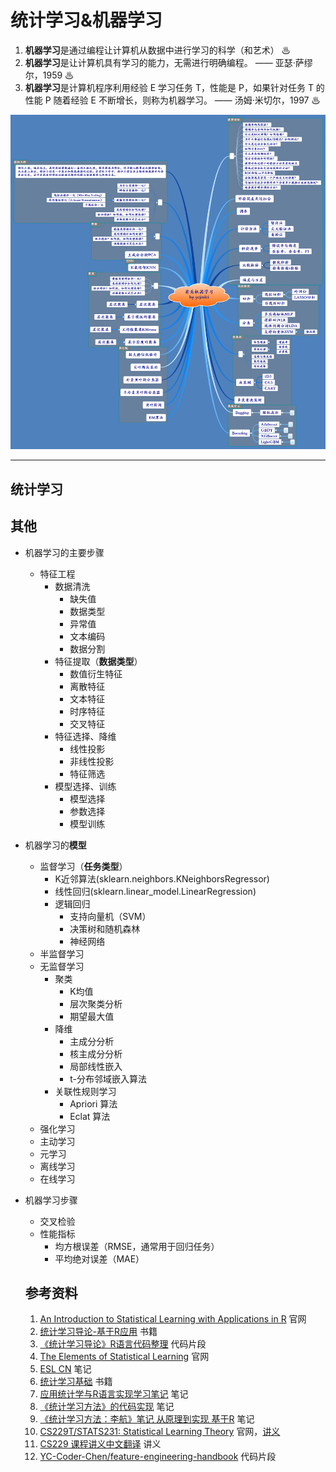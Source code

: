 # 统计学习&机器学习

1. **机器学习**是通过编程让计算机从数据中进行学习的科学（和艺术） ♨
2. **机器学习**是让计算机具有学习的能力，无需进行明确编程。 —— 亚瑟·萨缪尔，1959 ♨
3. **机器学习**是计算机程序利用经验 E 学习任务 T，性能是 P，如果针对任务 T 的性能 P 随着经验 E 不断增长，则称为机器学习。 —— 汤姆·米切尔，1997 ♨

![](./有关机器学习.png)

---

## 统计学习

## 其他
- 机器学习的主要步骤

  - 特征工程
    - 数据清洗
      - 缺失值
      - 数据类型
      - 异常值
      - 文本编码
      - 数据分割
    - 特征提取（**数据类型**）
      -  数值衍生特征
      -  离散特征
      -  文本特征
      -  时序特征
      -  交叉特征
    - 特征选择、降维
      - 线性投影
      - 非线性投影
      - 特征筛选
    - 模型选择、训练
      - 模型选择
      - 参数选择
      - 模型训练

- 机器学习的**模型**
    - 监督学习（**任务类型**）
      -   K近邻算法(sklearn.neighbors.KNeighborsRegressor)
      - 线性回归(sklearn.linear_model.LinearRegression)
      - 逻辑回归
        -   支持向量机（SVM）
        -   决策树和随机森林
        - 神经网络
    -   半监督学习
    -   无监督学习
        -   聚类
            -   K均值
            -   层次聚类分析
            -   期望最大值
        -   降维
            -   主成分分析
            -   核主成分分析
            -   局部线性嵌入
            -   t-分布邻域嵌入算法
        -   关联性规则学习
            -   Apriori 算法
            -   Eclat 算法
    -   强化学习
    -   主动学习
    -   元学习
    -   离线学习
    -   在线学习

- 机器学习步骤
  - 交叉检验
  - 性能指标
    -   均方根误差（RMSE，通常用于回归任务）
    -   平均绝对误差（MAE）

  ## 参考资料
  1. [An Introduction to Statistical Learning with Applications in R](http://faculty.marshall.usc.edu/gareth-james/ISL/) 官网
  2. [统计学习导论-基于R应用](https://share.weiyun.com/GPwQUUXy) 书籍
  3. [《统计学习导论》R语言代码整理](https://blog.csdn.net/weixin_43761124/article/details/103666458?utm_medium=distribute.pc_relevant.none-task-blog-BlogCommendFromMachineLearnPai2-2.channel_param&depth_1-utm_source=distribute.pc_relevant.none-task-blog-BlogCommendFromMachineLearnPai2-2.channel_param) 代码片段
  4. [The Elements of Statistical Learning](https://web.stanford.edu/~hastie/ElemStatLearn/) 官网
  5. [ESL CN](https://esl.hohoweiya.xyz/index.html) 笔记
  6. [统计学习基础](https://share.weiyun.com/iQe5kDa3) 书籍
  7. [应用统计学与R语言实现学习笔记](https://giserdaishaoqing.gitbooks.io/note-of-applied-statistics-with-r-book/content/) 笔记
  8. [《统计学习方法》的代码实现](https://github.com/fengdu78/lihang-code) 笔记
  9. [《统计学习方法：李航》笔记 从原理到实现 基于R](https://github.com/DefTruth/statistic-learning-R-note) 笔记
  10. [CS229T/STATS231: Statistical Learning Theory](http://web.stanford.edu/class/cs229t/) 官网，[讲义](https://web.stanford.edu/class/cs229t/notes.pdf)
  11. [CS229 课程讲义中文翻译](https://kivy-cn.github.io/Stanford-CS-229-CN/#/) 讲义
  12. [YC-Coder-Chen/feature-engineering-handbook](https://nbviewer.jupyter.org/github/YC-Coder-Chen/feature-engineering-handbook/tree/master/%E4%B8%AD%E6%96%87%E7%89%88/) 代码片段
